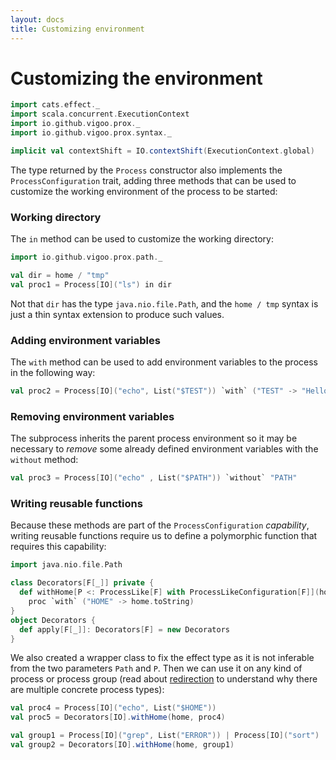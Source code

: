 ```yaml
---
layout: docs
title: Customizing environment
---
```


# Customizing the environment


```scala mdoc:invisible
import cats.effect._
import scala.concurrent.ExecutionContext
import io.github.vigoo.prox._
import io.github.vigoo.prox.syntax._

implicit val contextShift = IO.contextShift(ExecutionContext.global)
```

The type returned by the `Process` constructor also implements the `ProcessConfiguration` trait,
adding three methods that can be used to customize the working environment of the process to be started:

### Working directory

The `in` method can be used to customize the working directory:

```scala mdoc
import io.github.vigoo.prox.path._

val dir = home / "tmp"
val proc1 = Process[IO]("ls") in dir 
```

Not that `dir` has the type `java.nio.file.Path`, and the `home / tmp` syntax is just a thin 
syntax extension to produce such values.

### Adding environment variables

The `with` method can be used to add environment variables to the process in the following
way:

```scala mdoc
val proc2 = Process[IO]("echo", List("$TEST")) `with` ("TEST" -> "Hello world")
```

### Removing environment variables

The subprocess inherits the parent process environment so it may be necessary to
_remove_ some already defined environment variables with the `without` method:

```scala mdoc
val proc3 = Process[IO]("echo" , List("$PATH")) `without` "PATH"
``` 

### Writing reusable functions 

Because these methods are part of the `ProcessConfiguration` _capability_, writing reusable functions require us to define
a polymorphic function that requires this capability:

```scala mdoc
import java.nio.file.Path

class Decorators[F[_]] private {
  def withHome[P <: ProcessLike[F] with ProcessLikeConfiguration[F]](home: Path, proc: P): P#Self = 
    proc `with` ("HOME" -> home.toString)
}
object Decorators {
  def apply[F[_]]: Decorators[F] = new Decorators
} 
```

We also created a wrapper class to fix the effect type as it is not inferable from the two parameters `Path` and `P`.
Then we can use it on any kind of process or process group (read about [redirection](redirection) to understand
why there are multiple concrete process types):

```scala mdoc
val proc4 = Process[IO]("echo", List("$HOME"))
val proc5 = Decorators[IO].withHome(home, proc4)

val group1 = Process[IO]("grep", List("ERROR")) | Process[IO]("sort")
val group2 = Decorators[IO].withHome(home, group1)
```
